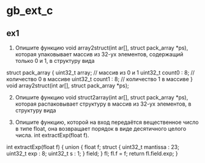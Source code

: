 # gb_ext_c

## ex1

1. Опишите функцию void array2struct(int ar[], struct pack_array *ps), которая
упаковывает массив из 32-ух элементов, содержащий только 0 и 1, в структуру
вида

struct pack_array {
uint32_t array; // массив из 0 и 1
uint32_t count0 : 8; // количество 0 в массиве
uint32_t count1 : 8; // количество 1 в массиве
}
void array2struct(int ar[], struct pack_array *ps);

2. Опишите функцию void struct2array(int ar[], struct pack_array *ps), которая
распаковывает структуру в массив из 32-ух элементов, в структуру вида

3. Опишите функцию, которой на вход передаётся вещественное число в типе
float, она возвращает порядок в виде десятичного целого числа.
int extractExp(float f).

int extractExp(float f) {
union {
float f;
struct {
uint32_t mantissa : 23;
uint32_t exp : 8;
uint32_t s : 1;
} field;
} fl;
fl.f = f;
return fl.field.exp;
}